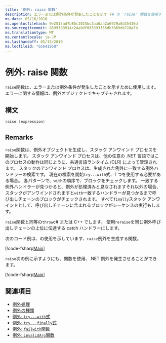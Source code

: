 ```yaml
---
title: '例外: raise 関数'
description: エラーまたは例外条件が発生したことを示す F# の 'raise' 関数を使用する方法について説明します。
ms.date: 05/16/2016
ms.openlocfilehash: 9e2515ad7b85c1025bc3aa0aa2a6929a8d35436d
ms.sourcegitcommit: 8699383914c24a0df033393f55db3369db728a7b
ms.translationtype: MT
ms.contentlocale: ja-JP
ms.lasthandoff: 05/15/2019
ms.locfileid: "65641958"
---
```

# <a name="exceptions-the-raise-function"></a>例外: raise 関数

`raise`関数は、エラーまたは例外条件が発生したことを示すために使用します。 エラーに関する情報は、例外オブジェクトでキャプチャされます。

## <a name="syntax"></a>構文

```fsharp
raise (expression)
```

## <a name="remarks"></a>Remarks

`raise`関数は、例外オブジェクトを生成し、スタック アンワインド プロセスを開始します。 スタック アンワインド プロセスは、他の任意の .NET 言語ではこのプロセスの動作は同じように、共通言語ランタイム (CLR) によって管理されます。 スタックのアンワインド プロセスは、生成された例外に一致する例外ハンドラーの検索です。 現在の検索を開始`try...with`式、1 つを使用する必要がある場合。 各パターンで、`with`の順序で、ブロックをチェックします。 一致する例外ハンドラーが見つかると、例外が処理済みと見なされますそれ以外の場合、スタックがアンワインドされますと`with`一致するハンドラーが見つかるまで呼び出しチェーンのブロックがチェックされます。 すべて`finally`スタック アンワインドとして、呼び出しチェーンに含まれるブロックがシーケンスの実行もします。

`raise`関数と同等の`throw`c# または C++ でします。 使用`reraise`を同じ例外呼び出しチェーンの上位に伝達する catch ハンドラーにします。

次のコード例は、の使用を示しています、`raise`例外を生成する関数。

[!code-fsharp[Main](../../../../samples/snippets/fsharp/lang-ref-2/snippet5801.fs)]

`raise`次の例に示すようにも、関数を使用、.NET 例外を発生させることができます。

[!code-fsharp[Main](../../../../samples/snippets/fsharp/lang-ref-2/snippet5802.fs)]

## <a name="see-also"></a>関連項目

- [例外処理](index.md)
- [例外の種類](exception-types.md)
- [例外: `try...with`式](the-try-with-expression.md)
- [例外: `try...finally`式](the-try-finally-expression.md)
- [例外: `failwith`関数](the-failwith-function.md)
- [例外: `invalidArg`関数](the-invalidArg-function.md)
